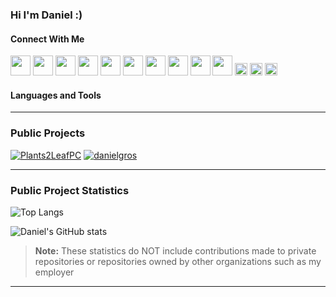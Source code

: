 ### Hi I'm Daniel :)

#### Connect With Me
<img height="32" width="32" src="https://cdn.simpleicons.org/linkedin" />
<img height="32" width="32" src="https://cdn.simpleicons.org/linkedin/gray" />
<img height="32" width="32" src="https://cdn.simpleicons.org/linkedin/hotpink" />
<img height="32" width="32" src="https://cdn.simpleicons.org/linkedin/0cf" />
<img height="32" width="32" src="https://cdn.simpleicons.org/linkedin/0cf9" />
<img height="32" width="32" src="https://cdn.simpleicons.org/linkedin/00ccff" />
<img height="32" width="32" src="https://cdn.simpleicons.org/linkedin/00ccff99" />
<img height="32" width="32" src="https://cdn.simpleicons.org/linkedin/orange/pink" />
<img height="32" width="32" src="https://cdn.simpleicons.org/linkedin/_/eee" />
<img height="32" width="32" src="https://cdn.simpleicons.org/linkedin/eee/_" />

<img height="20" src="https://cdn.simpleicons.org/linkedin?viewbox=auto" />
<img height="20" src="https://cdn.simpleicons.org/linkedin?viewbox=auto" />
<img height="20" src="https://cdn.simpleicons.org/linkedin?viewbox=auto" />

#### Languages and Tools


----

### Public Projects
[![Plants2LeafPC](https://github-readme-stats.vercel.app/api/pin/?username=danielgros&repo=Plants2LeafPC&description_lines_count=5)](https://github.com/danielgros/Plants2LeafPC)
[![danielgros](https://github-readme-stats.vercel.app/api/pin/?username=danielgros&repo=danielgros&description_lines_count=5)](https://github.com/danielgros/danielgros)

----

### Public Project Statistics
![Top Langs](https://github-readme-stats.vercel.app/api/top-langs/?username=danielgros&langs_count=20&layout=compact&size_weight=0&count_weight=1)

![Daniel's GitHub stats](https://github-readme-stats.vercel.app/api?username=danielgros&show=reviews,prs_merged&show_icons=true&rank_icon=github&include_all_commits=true&disable_animations=true)

> **Note:**
> These statistics do NOT include contributions made to private repositories or repositories owned by other organizations such as my employer

----

<!--START_SECTION:activity-->

<!--
**danielgros/danielgros** is a ✨ _special_ ✨ repository because its `README.md` (this file) appears on your GitHub profile.

Here are some ideas to get you started:

- 🔭 I’m currently working on ...
- 🌱 I’m currently learning ...
- 👯 I’m looking to collaborate on ...
- 🤔 I’m looking for help with ...
- 💬 Ask me about ...
- 📫 How to reach me: ...
- 😄 Pronouns: ...
- ⚡ Fun fact: ...
-->
